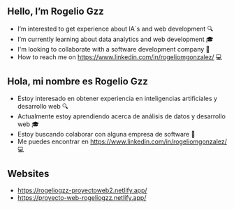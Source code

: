 ## Hello, I’m Rogelio Gzz
-  I’m interested to get experience about IA´s and web development :mag:
-  I’m currently learning about data analytics and web development :mortar_board:
-  I'm looking to collaborate with a software development company :office:
-  How to reach me on https://www.linkedin.com/in/rogeliomgonzalez/ :computer:

## Hola, mi nombre es Rogelio Gzz
-  Estoy interesado en obtener experiencia en inteligencias artificiales y desarrollo web :mag:
-  Actualmente estoy aprendiendo acerca de análisis de datos y desarrollo web :mortar_board:
-  Estoy buscando colaborar con alguna empresa de software :office:
-  Me puedes encontrar en https://www.linkedin.com/in/rogeliomgonzalez/  :computer:

## Websites
-  https://rogeliogzz-proyectoweb2.netlify.app/
-  https://proyecto-web-rogeliogzz.netlify.app/

<!---
Roger102090/Roger102090 is a ✨ special ✨ repository because its `README.md` (this file) appears on your GitHub profile.
You can click the Preview link to take a look at your changes.
--->
